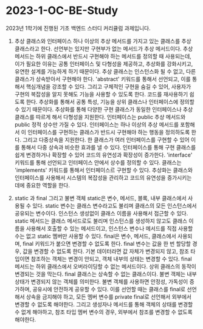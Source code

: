 # 2023-1-OC-BE-Study
2023년 1학기에 진행된 기초 백엔드 스터디 커리큘럼 과제입니다.
1. 추상 클래스와 인터페이스
   하나 이상의 추상 메서드를 가지고 있는 클래스를 추상 클래스라고 한다. 선언부는 있지만 구현부가 없는 메서드가 추상 메서드이다.
   추상메서드는 하위 클래스에서 반드시 구현해야 하는 메서드를 정의할 때 사용되는데, 이가 필요한 이유는 공통 인터페이스 및 다형성을 제공하고, 추상화를 강화시키고, 유연한 설계를 가능하게 하기 때문이다. 추상 클래스는 인스턴스화 될 수 없고, 다른 클래스가 상속받아서 구현해야 한다.
   'abstract' 키워드를 통해서 선언되고, 이를 통해서 핵심개념을 강조할 수 있다. 그리고 구체적인 구현을 숨길 수 있어, 사용자가 구현의 복잡성을 알지 못해도 기능을 사용할 수 있도록 한다.
   코드를 재사용하기 쉽도록 한다. 추상화를 통해서 공통 특성, 기능을 상위 클래스나 인터페이스에 정의할 수 있기 때문이다. 
   추상화를 통해 다양한 구현 클래스가 동일한 인터페이스나 추상클래스를 따르게 해서 다형성을 지원한다.
   인터페이스는 public 추상 메서드와 public 정적 상수만 가질 수 있다. 인터페이스는 하나 이상의 추상 메서드를 포함해서 이 인터페이스를 구현하는 클래스가 반드시 구현해야 하는 행동을 정의하도록 한다.
   그리고 다중상속을 지원한다. 한 클래스가 여러 인터페이스를 구현할 수 있어 이를 통해서 다중 상속과 비슷한 효과를 낼 수 있다.
   인터페이스를 통해 구현 클래스를 쉽게 변경하거나 확장할 수 있어 코드의 유연성과 확장성이 증가한다.
   'interface' 키워드를 통해 선언되고 인터페이스 안에서 상수를 정의할 수 있다. 클래스는 'implements' 키워드를 통해서 인터페이스르 구현할 수 있다.
   추상화는 클래스와 인터페이스를 사용해서 시스템의 복잡성을 관리하고 코드의 유연성을 증가시키는 데에 중요한 역할을 한다.
    
2. static 과 final 그리고 불변 객체
   static은 변수, 메서드, 블록, 내부 클래스에서 사용될 수 있다.
   static 변수는 클래스 변수라고도 불리며 클래스의 모든 인스턴스에서 공유되는 변수이다. 인스턴스 생성없이 클래스 이름을 사용해서 접근할 수 있다.
   static 메서드는 클래스 메서드로도 불리며 인스턴스를 생성하지 않고도 클래스 이름을 사용해서 호출할 수 있는 메서드이고, 인스턴스 변수나 메서드를 직접 사용할 수는 없고 static 멤버만 사용할 수 있다.
   final은 변수, 메서드, 클래스에서 사용되며, final 키워드가 붙으면 변경할 수 없도록 한다.
   final 변수는 값을 한 번 할당할 경우, 값을 변경할 수 없도록 한다. 기본 데이터라면 값 자체가 변경되지 않고, 참조 타입이면 참조하는 객체는 변경이 안되고, 객체 내부의 상태는 변경할 수 있다.
   final 메서드는 하위 클래스에서 오버라이딩할 수 없는 메서드이다. 상위 클래스의 동작이 변경되는 것을 막는다.
   final 클래스는 상속할 수 없는 클래스이다. 
   불변 객체는 내부 상태가 변경되지 않는 객체를 의미한다. 불변 객체를 사용하면 안정성, 가독성이 증가하며, 공유시에 안전하게 공유할 수 있다. 
   이를 선언할 때는 클래스를 final로 선언해서 상속을 금지해야 하고, 모든 멤버 변수를 private final로 선언해서 외부에서 변경할 수 없도록 해야한다.
   그리고 생성자나 메서드를 통해 객체의 상태를 변경할 수 없게 해야하고, 참조 타입 멤버 변수의 경우, 외부에서 참조를 변경할 수 없도록 해야한다.
